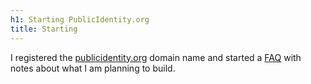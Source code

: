 ```yaml
---
h1: Starting PublicIdentity.org
title: Starting
---
```


I registered the [publicidentity.org](https://www.publicidentity.org/) domain name and started
a [FAQ](/faq/) with notes about what I am planning to build.
